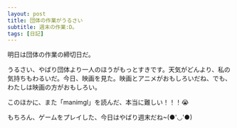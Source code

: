 ```yaml
---
layout: post
title: 団体の作業がうるさい
subtitle: 週末の作業:D。
tags: [日記]
---
```


明日は団体の作業の締切日だ。

うるさい、やばり団体より一人のほうがもっとすきです。天気がどんより、私の気持ちもわるいだ。今日、映画を見た。映画とアニメがおもしろいだね、でも、わたしは映画の方がおもしろい。

このほかに、また「manimgl」を読んだ、本当に難しい！！！😭

もちろん、ゲームをプレイした、今日はやばり週末だね~(●'◡'●)
